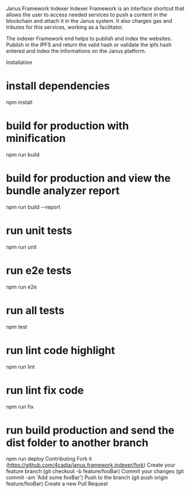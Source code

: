 Janus Framework Indexer
Indexer Framework is an interface shortcut that allows the user to access needed services to push a content in the blockchain and attach it in the Janus system. It also charges gas and tributes for this services, working as a facilitator.

The indexer Framework end helps to publish and index the websites. Publish in the IPFS and return the valid hash or validate the ipfs hash entered and index the informations on the Janus platform.



Installation
# install dependencies
npm install

# build for production with minification
npm run build

# build for production and view the bundle analyzer report
npm run build --report

# run unit tests
npm run unit

# run e2e tests
npm run e2e

# run all tests
npm test

# run lint code highlight
npm run lint

# run lint fix code
npm run fix

# run build production and send the dist folder to another branch
npm run deploy
Contributing
Fork it (https://github.com/4cadia/janus.framework.indexer/fork)
Create your feature branch (git checkout -b feature/fooBar)
Commit your changes (git commit -am 'Add some fooBar')
Push to the branch (git push origin feature/fooBar)
Create a new Pull Request
